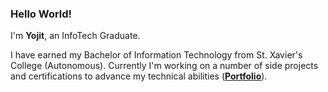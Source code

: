 <h3>Hello World!</h3>
<p>I'm <b>Yojit</b>, an InfoTech Graduate.</p>
<p>I have earned my Bachelor of Information Technology from St. Xavier's College (Autonomous). Currently I'm working on a number of side projects and certifications to advance my technical abilities (<a href="https://yojitshindeportfolio.netlify.app/"><b>Portfolio</b></a>).</p>
